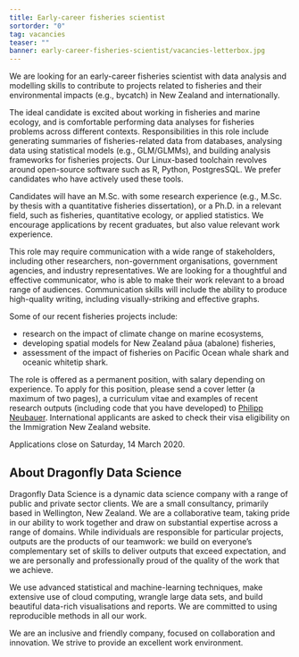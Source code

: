 ```yaml
---
title: Early-career fisheries scientist
sortorder: "0"
tag: vacancies
teaser: ""
banner: early-career-fisheries-scientist/vacancies-letterbox.jpg
---
```

We are looking for an early-career fisheries scientist with data analysis and
modelling skills to contribute to projects related to fisheries and their
environmental impacts (e.g., bycatch) in New Zealand and internationally.

The ideal candidate is excited about working in fisheries and marine ecology,
and is comfortable performing data analyses for fisheries problems across
different contexts.  Responsibilities in this role include generating summaries
of fisheries-related data from databases, analysing data using statistical
models (e.g., GLM/GLMMs), and building analysis frameworks for fisheries
projects. Our Linux-based toolchain revolves around open-source software such
as R, Python, PostgresSQL. We prefer candidates who have actively used these
tools.

Candidates will have an M.Sc. with some research experience (e.g., M.Sc. by
thesis with a quantitative fisheries dissertation), or a Ph.D. in a relevant
field, such as fisheries, quantitative ecology, or applied statistics. We
encourage applications by recent graduates, but also value relevant work
experience.

This role may require communication with a wide range of stakeholders,
including other researchers, non-government organisations, government agencies,
and industry representatives. We are looking for a thoughtful and effective
communicator, who is able to make their work relevant to a broad range of
audiences.  Communication skills will include the ability to produce
high-quality writing, including visually-striking and effective graphs.

Some of our recent fisheries projects include:

  * research on the impact of climate change on marine ecosystems,
  * developing spatial models for New Zealand pāua (abalone) fisheries,
  * assessment of the impact of fisheries on Pacific Ocean whale shark and oceanic whitetip shark.

The role is offered as a permanent position, with salary depending on
experience.  To apply for this position, please send a cover letter (a maximum
of two pages), a curriculum vitae and examples of recent research outputs
(including code that you have developed) to [Philipp Neubauer](mailto:philipp@dragonfly.co.nz).
International applicants are asked to check their visa eligibility on the Immigration New Zealand website.

Applications close on Saturday, 14 March 2020.

## About Dragonfly Data Science

Dragonfly Data Science is a dynamic data science company with a range of public
and private sector clients. We are a small consultancy, primarily based in
Wellington, New Zealand.  We are a collaborative team, taking pride in our
ability to work together and draw on substantial expertise across a range of
domains. While individuals are responsible for particular projects, outputs are
the products of our teamwork: we build on everyone’s complementary set of
skills to deliver outputs that exceed expectation, and we are personally and
professionally proud of the quality of the work that we achieve.

We use advanced statistical and machine-learning techniques, make extensive use
of cloud computing, wrangle large data sets, and build beautiful data-rich
visualisations and reports. We are committed to using reproducible methods in
all our work.

We are an inclusive and friendly company, focused on collaboration and
innovation.  We strive to provide an excellent work environment.
